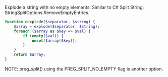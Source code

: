 Explode a string with no empty elements. Similar to C# Split String: StringSplitOptions.RemoveEmptyEntries.
```php
function eexplode($separator, $string) {
	$array = explode($separator, $string);
	foreach ($array as $key => $val) {
		if (empty($val)) {
			unset($array[$key]);
		}
	}
	return $array;
}
```
NOTE: preg_split() using the PREG_SPLIT_NO_EMPTY flag is another option.